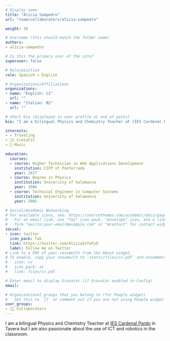 ```yaml
---
# Display name
title: "Alicia Sampedro"
url: "team/collaborators/alicia-sampedro"

weight: 30

# Username (this should match the folder name)
authors:
- alicia-sampedro

# Is this the primary user of the site?
superuser: false

# Role/position
role: Spanish ↔️ English

# Organizations/Affiliations
organizations:
- name: "English: C1"
  url: ""
- name: "Italian: B2"
  url: ""  

# Short bio (displayed in user profile at end of posts)
bio: "I am a bilingual Physics and Chemistry Teacher at [IES Cardenal Pardo](http://iescardenalpardotavera.centros.educa.jcyl.es/sitio/index.cgi) in Tavera but I am also passionate about the use of ICT and robotics in the classroom."

interests:
- ✈️ Traveling
- 🏋️‍♀️ CrossFit
- 🎵 Music

education:
  courses:
  - course: Higher Technician in Web Applications Development
    institution: CIFP of Ponferrada
    year: 2017
  - course: Degree in Physics
    institution: University of Salamanca
    year: 2006
  - course: Technical Engineer in Computer Systems
    institution: University of Salamanca
    year: 2005

# Social/Academic Networking
# For available icons, see: https://sourcethemes.com/academic/docs/page-builder/#icons
#   For an email link, use "fas" icon pack, "envelope" icon, and a link in the
#   form "mailto:your-email@example.com" or "#contact" for contact widget.
social:
- icon: twitter
  icon_pack: fab
  link: https://twitter.com/AliciaInfoFyQ
  label: Follow me on Twitter
# Link to a PDF of your resume/CV from the About widget.
# To enable, copy your resume/CV to `static/files/cv.pdf` and uncomment the lines below.
# - icon: cv
#   icon_pack: ai
#   link: files/cv.pdf

# Enter email to display Gravatar (if Gravatar enabled in Config)
email:

# Organizational groups that you belong to (for People widget)
#   Set this to `[]` or comment out if you are not using People widget.
user_groups:
- 🙌🏼 Collaborators
---
```


I am a bilingual Physics and Chemistry Teacher at [IES Cardenal Pardo](http://iescardenalpardotavera.centros.educa.jcyl.es/sitio/index.cgi) in Tavera but I am also passionate about the use of ICT and robotics in the classroom.
